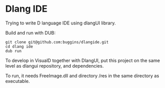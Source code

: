 Dlang IDE
=========

Trying to write D language IDE using dlangUI library.

Build and run with DUB:

	git clone git@github.com:buggins/dlangide.git
	cd dlang ide
	dub run

To develop in VisualD together with DlangUI, put this project on the same level as dlangui repository, and dependencies.

To run, it needs FreeImage.dll and directory /res in the same directory as executable.

